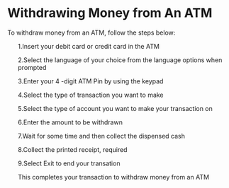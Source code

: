 <h1>Withdrawing Money from An ATM</h1>
<p>To withdraw money from an ATM, follow the steps below:</p>
<p></p>


<ol>
<p>1.Insert your debit card or credit card in the ATM</p>
<p>2.Select the language of your choice from the language options when prompted</p>
<p>3.Enter your 4 -digit ATM Pin by using the keypad</p>
<p>4.Select the type of transaction you want to make</p>
<p>5.Select the type of account you want to make your transaction on</p>
<p>6.Enter the amount to be withdrawn</p>
<p>7.Wait for some time and then collect the dispensed cash</p>
<p>8.Collect the printed receipt, required</p>
<p>9.Select Exit to end your transation</p>
  <p></p>
  <p> This completes your transaction to withdraw money from an ATM</p>


